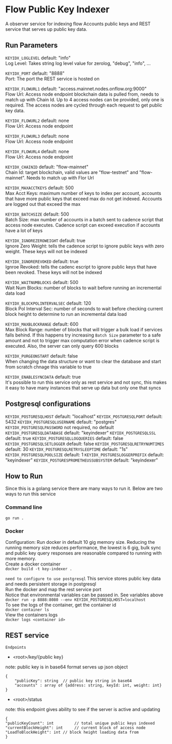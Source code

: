 # Flow Public Key Indexer
A observer service for indexing flow Accounts public keys and REST service that serves up public key data.


## Run Parameters
`KEYIDX_LOGLEVEL` default: "info"
<br>Log Level: Takes string log level value for zerolog, "debug", "info", ...</br>

`KEYIDX_PORT` default: "8888"
<br>Port: The port the REST service is hosted on</br>

`KEYIDX_FLOWURL1` default: "access.mainnet.nodes.onflow.org:9000"
<br>Flow Url: Access node endpoint blockchain data is pulled from, needs to match up with Chain Id. Up to 4 access nodes can be provided, only one is required. The access nodes are cycled through each request to get public key data.</br>

`KEYIDX_FLOWURL2` default: none
<br>Flow Url: Access node endpoint</br>

`KEYIDX_FLOWURL3` default: none
<br>Flow Url: Access node endpoint</br>

`KEYIDX_FLOWURL4` default: none
<br>Flow Url: Access node endpoint</br>

`KEYIDX_CHAINID` default: "flow-mainnet"
<br>Chain Id: target blockchain, valid values are "flow-testnet" and "flow-mainnet". Needs to match up with Flor Url</br>

`KEYIDX_MAXACCTKEYS` default: 500
<br>Max Acct Keys: maximum number of keys to index per account, accounts that have more public keys that exceed max do not get indexed. Accounts are logged out that exceed the max </br>

`KEYIDX_BATCHSIZE` default: 500
<br>Batch Size: max number of accounts in a batch sent to cadence script that access node executes. Cadence script can exceed execution if accounts have a lot of keys</br>

`KEYIDX_IGNOREZEROWEIGHT` default: true
<br>Ignore Zero Weight: tells the cadence script to ignore public keys with zero weight. These keys will not be indexed</br>

`KEYIDX_IGNOREREVOKED` default: true
<br>Ignroe Revoked: tells the cadenc escript to ignore public keys that have been revoked. These keys will not be indexed</br>

`KEYIDX_WAITNUMBLOCKS` default: 500
<br>Wait Num Blocks: number of blocks to wait before running an incremental data load</br>

`KEYIDX_BLOCKPOLINTERVALSEC` default: 120
<br>Block Pol Interval Sec: number of seconds to wait before checking current block height to determine to run an incremental data load</br>

`KEYIDX_MAXBLOCKRANGE` default: 600
<br>Max Block Range: number of blocks that will trigger a bulk load if services falls behind. If this happens try increasing `Batch Size` parameter to a safe amount and not to trigger max computation error when cadence script is executed. Also, the server can only query 600 blocks</br>

`KEYIDX_PURGEONSTART` default: false
<br>When changing the data structure or want to clear the database and start from scratch chnage this variable to true</br>

`KEYIDX_ENABLESYNCDATA` default: true
<br>It's possible to run this service only as rest service and not sync, this makes it easy to have many instances that serve up data but only one that syncs</br>

## Postgresql configurations
`KEYIDX_POSTGRESQLHOST` default: "localhost"
`KEYIDX_POSTGRESQLPORT` default: 5432
`KEYIDX_POSTGRESQLUSERNAME` default: "postgres"
`KEYIDX_POSTGRESQLPASSWORD` not required, no default
`KEYIDX_POSTGRESQLDATABASE` default: "keyindexer"
`KEYIDX_POSTGRESQLSSL` default: true
`KEYIDX_POSTGRESQLLOGQUERIES` default: false
`KEYIDX_POSTGRESQLSETLOGGER` default: false
`KEYIDX_POSTGRESQLRETRYNUMTIMES` default: 30
`KEYIDX_POSTGRESQLRETRYSLEEPTIME` default: "1s"
`KEYIDX_POSTGRESQLPOOLSIZE` default: 1
`KEYIDX_POSTGRESLOGGERPREFIX` default: "keyindexer"
`KEYIDX_POSTGRESPROMETHEUSSUBSYSTEM` default: "keyindexer"

## How to Run
Since this is a golang service there are many ways to run it. Below are two ways to run this service
### Command line
```go run .```
### Docker
Configuration: Run docker in default 10 gig memory size. Reducing the running memory size reduces performance, the lowest is 6 gig, bulk sync and public key query responses are reasonable compared to running with more memory.<br>
Create a docker container<br>
```docker build -t key-indexer .``` <br>

``` need to configure to use postgresql ```
This service stores public key data and needs persistent storage in postgresql<br>
Run the docker and map the rest service port<br>
Notice that environmental variables can be passed in. See variables above<br>
```docker run -p 8888:8080 --env KEYIDX_POSTGRESQLHOST=localhost``` <br>
To see the logs of the container, get the container id <br>
```docker container ls``` <br>
View the containers logs <br>
```docker logs <container id>``` <br>
## REST service
`Endpoints`
* \<root\>/key/{public key}
<p>note: public key is in base64 format
serves up json object</p>

```
{
	"publicKey": string  // public key string in base64
	"accounts" : array of {address: string, keyId: int, weight: int} 
}
```

* \<root\>/status
<p>note: this endpoint gives ability to see if the server is active and updating</p>

```
{
"publicKeyCount": int         // total unique public keys indexed
"currentBlockHeight": int     // current block of access node
"LoadToBlockHeight": int // block height loading data from 
}
```
